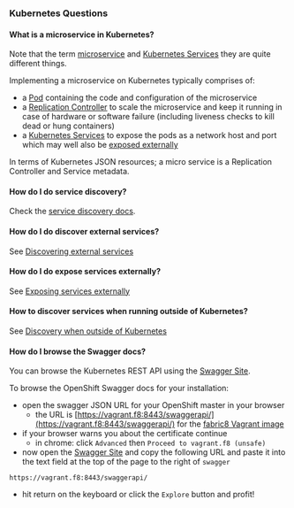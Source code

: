 ### Kubernetes Questions

#### What is a microservice in Kubernetes?

Note that the term [microservice](http://martinfowler.com/articles/microservices.html) and [Kubernetes Services](services.html) they are quite different things.

Implementing a microservice on Kubernetes typically comprises of: 

* a [Pod](pods.html) containing the code and configuration of the microservice
* a [Replication Controller](replicationControllers.html) to scale the microservice and keep it running in case of hardware or software failure (including liveness checks to kill dead or hung containers)
* a [Kubernetes Services](services.html) to expose the pods as a network host and port which may well also be [exposed externally](services.html#exposing-services-externally) 

In terms of Kubernetes JSON resources; a micro service is a Replication Controller and Service metadata.

#### How do I do service discovery?

Check the [service discovery docs](services.html#discovering-services-from-your-application).

#### How do I do discover external services?

See [Discovering external services](services.html#discovering-external-services)

#### How do I do expose services externally?

See [Exposing services externally](services.html#exposing-services-externally)

#### How to discover services when running outside of Kubernetes?

See [Discovery when outside of Kubernetes](services.html#discovery-when-outside-of-kubernetes)

#### How do I browse the Swagger docs?

You can browse the Kubernetes REST API using the [Swagger Site](http://kubernetes.io/third_party/swagger-ui/).

To browse the OpenShift Swagger docs for your installation:

* open the swagger JSON URL for your OpenShift master in your browser
    * the URL is [https://vagrant.f8:8443/swaggerapi/](https://vagrant.f8:8443/swaggerapi/) for the [fabric8 Vagrant image](getStarted/vagrant.html)
* if your browser warns you about the certificate continue
    * in chrome: click `Advanced` then `Proceed to vagrant.f8 (unsafe)` 
* now open the [Swagger Site](http://kubernetes.io/third_party/swagger-ui/) and copy the following URL and paste it into the text field at the top of the page to the right of `swagger`

```
https://vagrant.f8:8443/swaggerapi/
```

* hit return on the keyboard or click the `Explore` button and profit!
